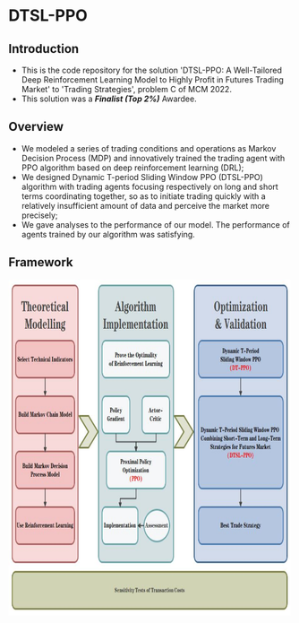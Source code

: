 # DTSL-PPO
## Introduction
* This is the code repository for the solution 'DTSL-PPO: A Well-Tailored Deep Reinforcement Learning Model to Highly Profit in Futures Trading Market' to 'Trading Strategies', problem C of MCM 2022.
* This solution was a ***Finalist (Top 2%)*** Awardee.

## Overview
* We modeled a series of trading conditions and operations as Markov Decision Process (MDP) and innovatively trained the trading agent with PPO algorithm based on deep reinforcement learning (DRL);
* We designed Dynamic T-period Sliding Window PPO (DTSL-PPO) algorithm with trading agents focusing respectively on long and short terms coordinating together, so as to initiate trading quickly with a relatively insufficient amount of data and perceive the market more precisely;
* We gave analyses to the performance of our model. The performance of agents trained by our algorithm was satisfying.

## Framework

<p align="center">
  <img width="800" height="600" src="/doc/figure/Framework.JPG">
</p>
